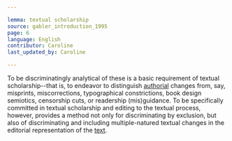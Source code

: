 ```yaml
---

lemma: textual scholarship
source: gabler_introduction_1995
page: 6
language: English
contributor: Caroline
last_updated_by: Caroline

---
```


To be discriminatingly analytical of these is a basic requirement of textual scholarship--that is, to endeavor to distinguish [authorial](authorial.html) changes from, say, misprints, miscorrections, typographical constrictions, book design semiotics, censorship cuts, or readership (mis)guidance. To be specifically committed in textual scholarship and editing to the textual process, however, provides a method not only for discriminating by exclusion, but also of discriminating and including multiple-natured textual changes in the editorial representation of the [text](text.html).
